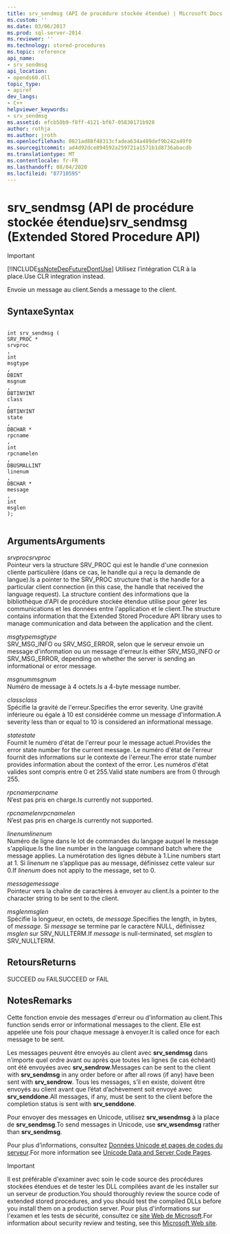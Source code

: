 ```yaml
---
title: srv_sendmsg (API de procédure stockée étendue) | Microsoft Docs
ms.custom: ''
ms.date: 03/06/2017
ms.prod: sql-server-2014
ms.reviewer: ''
ms.technology: stored-procedures
ms.topic: reference
api_name:
- srv_sendmsg
api_location:
- opends60.dll
topic_type:
- apiref
dev_langs:
- C++
helpviewer_keywords:
- srv_sendmsg
ms.assetid: efcb50b9-f8ff-4121-bf67-05830171b928
author: rothja
ms.author: jroth
ms.openlocfilehash: 0821ad88f48313cfadea634a489def9b242a49f0
ms.sourcegitcommit: ad4d92dce894592a259721a1571b1d8736abacdb
ms.translationtype: MT
ms.contentlocale: fr-FR
ms.lasthandoff: 08/04/2020
ms.locfileid: "87710595"
---
```

# <a name="srv_sendmsg-extended-stored-procedure-api"></a><span data-ttu-id="64733-102">srv_sendmsg (API de procédure stockée étendue)</span><span class="sxs-lookup"><span data-stu-id="64733-102">srv_sendmsg (Extended Stored Procedure API)</span></span>
    
> [!IMPORTANT]  
>  [!INCLUDE[ssNoteDepFutureDontUse](../../includes/ssnotedepfuturedontuse-md.md)] <span data-ttu-id="64733-103">Utilisez l’intégration CLR à la place.</span><span class="sxs-lookup"><span data-stu-id="64733-103">Use CLR integration instead.</span></span>  
  
 <span data-ttu-id="64733-104">Envoie un message au client.</span><span class="sxs-lookup"><span data-stu-id="64733-104">Sends a message to the client.</span></span>  
  
## <a name="syntax"></a><span data-ttu-id="64733-105">Syntaxe</span><span class="sxs-lookup"><span data-stu-id="64733-105">Syntax</span></span>  
  
```  
  
int srv_sendmsg (  
SRV_PROC *  
srvproc  
,  
int  
msgtype  
,  
DBINT  
msgnum  
,  
DBTINYINT  
class  
,   
DBTINYINT  
state  
,  
DBCHAR *  
rpcname  
,  
int   
rpcnamelen  
,  
DBUSMALLINT  
linenum  
,  
DBCHAR *  
message  
,  
int  
msglen   
);  
  
```  
  
## <a name="arguments"></a><span data-ttu-id="64733-106">Arguments</span><span class="sxs-lookup"><span data-stu-id="64733-106">Arguments</span></span>  
 <span data-ttu-id="64733-107">*srvproc*</span><span class="sxs-lookup"><span data-stu-id="64733-107">*srvproc*</span></span>  
 <span data-ttu-id="64733-108">Pointeur vers la structure SRV_PROC qui est le handle d'une connexion cliente particulière (dans ce cas, le handle qui a reçu la demande de langue).</span><span class="sxs-lookup"><span data-stu-id="64733-108">Is a pointer to the SRV_PROC structure that is the handle for a particular client connection (in this case, the handle that received the language request).</span></span> <span data-ttu-id="64733-109">La structure contient des informations que la bibliothèque d'API de procédure stockée étendue utilise pour gérer les communications et les données entre l'application et le client.</span><span class="sxs-lookup"><span data-stu-id="64733-109">The structure contains information that the Extended Stored Procedure API library uses to manage communication and data between the application and the client.</span></span>  
  
 <span data-ttu-id="64733-110">*msgtype*</span><span class="sxs-lookup"><span data-stu-id="64733-110">*msgtype*</span></span>  
 <span data-ttu-id="64733-111">SRV_MSG_INFO ou SRV_MSG_ERROR, selon que le serveur envoie un message d'information ou un message d'erreur.</span><span class="sxs-lookup"><span data-stu-id="64733-111">Is either SRV_MSG_INFO or SRV_MSG_ERROR, depending on whether the server is sending an informational or error message.</span></span>  
  
 <span data-ttu-id="64733-112">*msgnum*</span><span class="sxs-lookup"><span data-stu-id="64733-112">*msgnum*</span></span>  
 <span data-ttu-id="64733-113">Numéro de message à 4 octets.</span><span class="sxs-lookup"><span data-stu-id="64733-113">Is a 4-byte message number.</span></span>  
  
 <span data-ttu-id="64733-114">*class*</span><span class="sxs-lookup"><span data-stu-id="64733-114">*class*</span></span>  
 <span data-ttu-id="64733-115">Spécifie la gravité de l'erreur.</span><span class="sxs-lookup"><span data-stu-id="64733-115">Specifies the error severity.</span></span> <span data-ttu-id="64733-116">Une gravité inférieure ou égale à 10 est considérée comme un message d'information.</span><span class="sxs-lookup"><span data-stu-id="64733-116">A severity less than or equal to 10 is considered an informational message.</span></span>  
  
 <span data-ttu-id="64733-117">*state*</span><span class="sxs-lookup"><span data-stu-id="64733-117">*state*</span></span>  
 <span data-ttu-id="64733-118">Fournit le numéro d'état de l'erreur pour le message actuel.</span><span class="sxs-lookup"><span data-stu-id="64733-118">Provides the error state number for the current message.</span></span> <span data-ttu-id="64733-119">Le numéro d'état de l'erreur fournit des informations sur le contexte de l'erreur.</span><span class="sxs-lookup"><span data-stu-id="64733-119">The error state number provides information about the context of the error.</span></span> <span data-ttu-id="64733-120">Les numéros d'état valides sont compris entre 0 et 255.</span><span class="sxs-lookup"><span data-stu-id="64733-120">Valid state numbers are from 0 through 255.</span></span>  
  
 <span data-ttu-id="64733-121">*rpcname*</span><span class="sxs-lookup"><span data-stu-id="64733-121">*rpcname*</span></span>  
 <span data-ttu-id="64733-122">N’est pas pris en charge.</span><span class="sxs-lookup"><span data-stu-id="64733-122">Is currently not supported.</span></span>  
  
 <span data-ttu-id="64733-123">*rpcnamelen*</span><span class="sxs-lookup"><span data-stu-id="64733-123">*rpcnamelen*</span></span>  
 <span data-ttu-id="64733-124">N’est pas pris en charge.</span><span class="sxs-lookup"><span data-stu-id="64733-124">Is currently not supported.</span></span>  
  
 <span data-ttu-id="64733-125">*linenum*</span><span class="sxs-lookup"><span data-stu-id="64733-125">*linenum*</span></span>  
 <span data-ttu-id="64733-126">Numéro de ligne dans le lot de commandes du langage auquel le message s'applique.</span><span class="sxs-lookup"><span data-stu-id="64733-126">Is the line number in the language command batch where the message applies.</span></span> <span data-ttu-id="64733-127">La numérotation des lignes débute à 1.</span><span class="sxs-lookup"><span data-stu-id="64733-127">Line numbers start at 1.</span></span> <span data-ttu-id="64733-128">Si *linenum* ne s’applique pas au message, définissez cette valeur sur 0.</span><span class="sxs-lookup"><span data-stu-id="64733-128">If *linenum* does not apply to the message, set to 0.</span></span>  
  
 <span data-ttu-id="64733-129">*message*</span><span class="sxs-lookup"><span data-stu-id="64733-129">*message*</span></span>  
 <span data-ttu-id="64733-130">Pointeur vers la chaîne de caractères à envoyer au client.</span><span class="sxs-lookup"><span data-stu-id="64733-130">Is a pointer to the character string to be sent to the client.</span></span>  
  
 <span data-ttu-id="64733-131">*msglen*</span><span class="sxs-lookup"><span data-stu-id="64733-131">*msglen*</span></span>  
 <span data-ttu-id="64733-132">Spécifie la longueur, en octets, de *message*.</span><span class="sxs-lookup"><span data-stu-id="64733-132">Specifies the length, in bytes, of *message*.</span></span> <span data-ttu-id="64733-133">Si *message* se termine par le caractère NULL, définissez *msglen* sur SRV_NULLTERM.</span><span class="sxs-lookup"><span data-stu-id="64733-133">If *message* is null-terminated, set *msglen* to SRV_NULLTERM.</span></span>  
  
## <a name="returns"></a><span data-ttu-id="64733-134">Retours</span><span class="sxs-lookup"><span data-stu-id="64733-134">Returns</span></span>  
 <span data-ttu-id="64733-135">SUCCEED ou FAIL</span><span class="sxs-lookup"><span data-stu-id="64733-135">SUCCEED or FAIL</span></span>  
  
## <a name="remarks"></a><span data-ttu-id="64733-136">Notes</span><span class="sxs-lookup"><span data-stu-id="64733-136">Remarks</span></span>  
 <span data-ttu-id="64733-137">Cette fonction envoie des messages d'erreur ou d'information au client.</span><span class="sxs-lookup"><span data-stu-id="64733-137">This function sends error or informational messages to the client.</span></span> <span data-ttu-id="64733-138">Elle est appelée une fois pour chaque message à envoyer.</span><span class="sxs-lookup"><span data-stu-id="64733-138">It is called once for each message to be sent.</span></span>  
  
 <span data-ttu-id="64733-139">Les messages peuvent être envoyés au client avec **srv_sendmsg** dans n’importe quel ordre avant ou après que toutes les lignes (le cas échéant) ont été envoyées avec **srv_sendrow**.</span><span class="sxs-lookup"><span data-stu-id="64733-139">Messages can be sent to the client with **srv_sendmsg** in any order before or after all rows (if any) have been sent with **srv_sendrow**.</span></span> <span data-ttu-id="64733-140">Tous les messages, s’il en existe, doivent être envoyés au client avant que l’état d’achèvement soit envoyé avec **srv_senddone**.</span><span class="sxs-lookup"><span data-stu-id="64733-140">All messages, if any, must be sent to the client before the completion status is sent with **srv_senddone**.</span></span>  
  
 <span data-ttu-id="64733-141">Pour envoyer des messages en Unicode, utilisez **srv_wsendmsg** à la place de **srv_sendmsg**.</span><span class="sxs-lookup"><span data-stu-id="64733-141">To send messages in Unicode, use **srv_wsendmsg** rather than **srv_sendmsg**.</span></span>  
  
 <span data-ttu-id="64733-142">Pour plus d’informations, consultez [Données Unicode et pages de codes du serveur](../extended-stored-procedures-programming/unicode-data-and-server-code-pages.md).</span><span class="sxs-lookup"><span data-stu-id="64733-142">For more information see [Unicode Data and Server Code Pages](../extended-stored-procedures-programming/unicode-data-and-server-code-pages.md).</span></span>  
  
> [!IMPORTANT]  
>  <span data-ttu-id="64733-143">Il est préférable d'examiner avec soin le code source des procédures stockées étendues et de tester les DLL compilées avant de les installer sur un serveur de production.</span><span class="sxs-lookup"><span data-stu-id="64733-143">You should thoroughly review the source code of extended stored procedures, and you should test the compiled DLLs before you install them on a production server.</span></span> <span data-ttu-id="64733-144">Pour plus d'informations sur l'examen et les tests de sécurité, consultez ce [site Web de Microsoft](https://go.microsoft.com/fwlink/?LinkID=54761&amp;clcid=0x409https://msdn.microsoft.com/security/).</span><span class="sxs-lookup"><span data-stu-id="64733-144">For information about security review and testing, see this [Microsoft Web site](https://go.microsoft.com/fwlink/?LinkID=54761&amp;clcid=0x409https://msdn.microsoft.com/security/).</span></span>  
  
  
